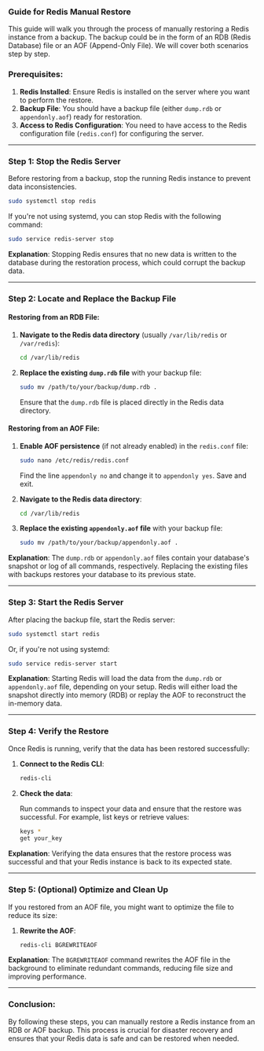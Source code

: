 ### Guide for Redis Manual Restore

This guide will walk you through the process of manually restoring a Redis instance from a backup. The backup could be in the form of an RDB (Redis Database) file or an AOF (Append-Only File). We will cover both scenarios step by step.

### **Prerequisites:**

1. **Redis Installed**: Ensure Redis is installed on the server where you want to perform the restore.
2. **Backup File**: You should have a backup file (either `dump.rdb` or `appendonly.aof`) ready for restoration.
3. **Access to Redis Configuration**: You need to have access to the Redis configuration file (`redis.conf`) for configuring the server.

---

### **Step 1: Stop the Redis Server**

Before restoring from a backup, stop the running Redis instance to prevent data inconsistencies.

```bash
sudo systemctl stop redis
```

If you're not using systemd, you can stop Redis with the following command:

```bash
sudo service redis-server stop
```

**Explanation**: Stopping Redis ensures that no new data is written to the database during the restoration process, which could corrupt the backup data.

---

### **Step 2: Locate and Replace the Backup File**

#### **Restoring from an RDB File:**

1. **Navigate to the Redis data directory** (usually `/var/lib/redis` or `/var/redis`):

   ```bash
   cd /var/lib/redis
   ```

2. **Replace the existing `dump.rdb` file** with your backup file:

   ```bash
   sudo mv /path/to/your/backup/dump.rdb .
   ```

   Ensure that the `dump.rdb` file is placed directly in the Redis data directory.

#### **Restoring from an AOF File:**

1. **Enable AOF persistence** (if not already enabled) in the `redis.conf` file:

   ```bash
   sudo nano /etc/redis/redis.conf
   ```

   Find the line `appendonly no` and change it to `appendonly yes`. Save and exit.

2. **Navigate to the Redis data directory**:

   ```bash
   cd /var/lib/redis
   ```

3. **Replace the existing `appendonly.aof` file** with your backup file:

   ```bash
   sudo mv /path/to/your/backup/appendonly.aof .
   ```

**Explanation**: The `dump.rdb` or `appendonly.aof` files contain your database's snapshot or log of all commands, respectively. Replacing the existing files with backups restores your database to its previous state.

---

### **Step 3: Start the Redis Server**

After placing the backup file, start the Redis server:

```bash
sudo systemctl start redis
```

Or, if you're not using systemd:

```bash
sudo service redis-server start
```

**Explanation**: Starting Redis will load the data from the `dump.rdb` or `appendonly.aof` file, depending on your setup. Redis will either load the snapshot directly into memory (RDB) or replay the AOF to reconstruct the in-memory data.

---

### **Step 4: Verify the Restore**

Once Redis is running, verify that the data has been restored successfully:

1. **Connect to the Redis CLI**:

   ```bash
   redis-cli
   ```

2. **Check the data**:

   Run commands to inspect your data and ensure that the restore was successful. For example, list keys or retrieve values:

   ```bash
   keys *
   get your_key
   ```

**Explanation**: Verifying the data ensures that the restore process was successful and that your Redis instance is back to its expected state.

---

### **Step 5: (Optional) Optimize and Clean Up**

If you restored from an AOF file, you might want to optimize the file to reduce its size:

1. **Rewrite the AOF**:

   ```bash
   redis-cli BGREWRITEAOF
   ```

**Explanation**: The `BGREWRITEAOF` command rewrites the AOF file in the background to eliminate redundant commands, reducing file size and improving performance.

---

### **Conclusion:**

By following these steps, you can manually restore a Redis instance from an RDB or AOF backup. This process is crucial for disaster recovery and ensures that your Redis data is safe and can be restored when needed.
